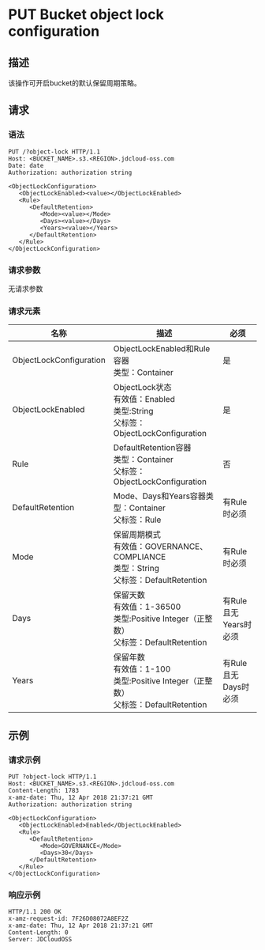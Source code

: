 # PUT Bucket object lock configuration

## 描述

该操作可开启bucket的默认保留周期策略。

## 请求
### 语法

```HTTP
PUT /?object-lock HTTP/1.1
Host: <BUCKET_NAME>.s3.<REGION>.jdcloud-oss.com
Date: date
Authorization: authorization string
 
<ObjectLockConfiguration>
   <ObjectLockEnabled><value></ObjectLockEnabled>
   <Rule>
      <DefaultRetention>
         <Mode><value></Mode>
         <Days><value></Days>
         <Years><value></Years>
      </DefaultRetention>
   </Rule>
</ObjectLockConfiguration>
```

### 请求参数
无请求参数

### 请求元素

名称|描述|必须
---|---|---
ObjectLockConfiguration|ObjectLockEnabled和Rule容器<br>类型：Container|是
ObjectLockEnabled|ObjectLock状态<br>有效值：Enabled<br>类型:String<br>父标签：ObjectLockConfiguration|是
Rule|DefaultRetention容器<br>类型：Container<br>父标签：ObjectLockConfiguration|否
DefaultRetention|Mode、Days和Years容器类型：Container<br>父标签：Rule|有Rule时必须
Mode|保留周期模式<br>有效值：GOVERNANCE、COMPLIANCE<br>类型：String<br>父标签：DefaultRetention|有Rule时必须
Days|保留天数<br>有效值：1-36500<br>类型:Positive Integer（正整数）<br>父标签：DefaultRetention|有Rule且无Years时必须
Years|保留年数<br>有效值：1-100<br>类型:Positive Integer（正整数）<br>父标签：DefaultRetention|有Rule且无Days时必须

## 示例
### 请求示例

```HTTP
PUT ?object-lock HTTP/1.1
Host: <BUCKET_NAME>.s3.<REGION>.jdcloud-oss.com
Content-Length: 1783
x-amz-date: Thu, 12 Apr 2018 21:37:21 GMT
Authorization: authorization string

<ObjectLockConfiguration>
   <ObjectLockEnabled>Enabled</ObjectLockEnabled>
   <Rule>
      <DefaultRetention>
         <Mode>GOVERNANCE</Mode>
         <Days>30</Days>
      </DefaultRetention>
   </Rule>
</ObjectLockConfiguration>
```

### 响应示例
```HTTP
HTTP/1.1 200 OK
x-amz-request-id: 7F26D08072A8EF2Z
x-amz-date: Thu, 12 Apr 2018 21:37:21 GMT
Content-Length: 0
Server: JDCloudOSS
```
   
